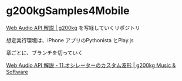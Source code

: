 # g200kgSamples4Mobile


[Web Audio API 解説 | g200kg](https://www.g200kg.com/jp/docs/webaudio/index.html) を写経していくリポジトリ


想定実行環境は、iPhone アプリのPythonista とPlay.js


章ごとに、ブランチを切っていく

[Web Audio API 解説 - 11.オシレーターのカスタム波形 | g200kg Music & Software](https://www.g200kg.com/jp/docs/webaudio/osccustom.html)

